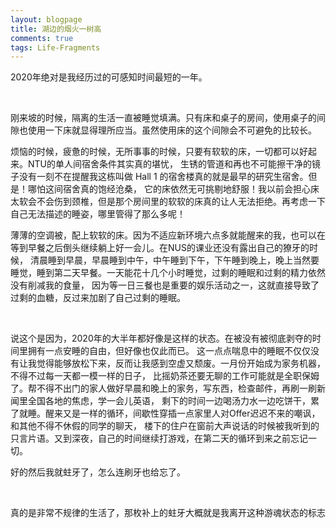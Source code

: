 ```yaml
---
layout: blogpage
title: 湖边的烟火一树高
comments: true
tags: Life-Fragments
---
```


2020年绝对是我经历过的可感知时间最短的一年。

<br />

  
刚来坡的时候，隔离的生活一直被睡觉填满。只有床和桌子的房间，使用桌子的间隙也使用一下床就显得理所应当。虽然使用床的这个间隙会不可避免的比较长。

烦恼的时候，疲惫的时候，无所事事的时候，只要有软软的床，一切都可以好起来。NTU的单人间宿舍条件其实真的堪忧，
生锈的管道和再也不可能擦干净的镜子没有一刻不在提醒我这栋叫做 Hall 1 的宿舍楼真的就是最早的研究生宿舍。但是！哪怕这间宿舍真的饱经沧桑，
它的床依然无可挑剔地舒服！我以前会担心床太软会不会伤到颈椎，但是那个房间里的软软的床真的让人无法拒绝。再考虑一下自己无法描述的睡姿，哪里管得了那么多呢！

薄薄的空调被，配上软软的床。因为不适应新环境六点多就能醒来的我，也可以在等到早餐之后倒头继续躺上好一会儿。在NUS的课业还没有露出自己的獠牙的时候，
清晨睡到早晨，早晨睡到中午，中午睡到下午，下午睡到晚上，晚上当然要睡觉，睡到第二天早餐。一天能花十几个小时睡觉，过剩的睡眠和过剩的精力依然没有削减我的食量，
因为等一日三餐也是重要的娱乐活动之一，这就直接导致了过剩的血糖，反过来加剧了自己过剩的睡眠。

<br />

说这个是因为，2020年的大半年都好像是这样的状态。在被没有被彻底剥夺的时间里拥有一点安睡的自由，但好像也仅此而已。
这一点点喘息中的睡眠不仅仅没有让我觉得能够放松下来，反而让我感到空虚又颓废。一月份开始成为家务机器，不得不过每一天都一模一样的日子，
比摇奶茶还要无聊的工作可能就是全职保姆了。帮不得不出门的家人做好早晨和晚上的家务，写东西，检查邮件，再刷一刷新闻里全国各地的焦虑，学一会儿英语，
剩下的时间一边喝汤力水一边吃饼干，累了就睡。醒来又是一样的循环，间歇性穿插一点家里人对Offer迟迟不来的嘲讽，和其他不得不休假的同学的聊天，
楼下的住户在窗前大声说话的时候被我听到的只言片语。又到深夜，自己的时间继续打游戏，在第二天的循环到来之前忘记一切。

好的然后我就蛀牙了，怎么连刷牙也给忘了。

<br />

真的是非常不规律的生活了，那枚补上的蛀牙大概就是我离开这种游魂状态的标志

